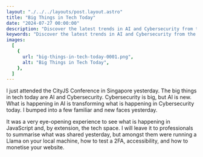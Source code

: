 ```yaml
---
layout: "./../../layouts/post.layout.astro"
title: "Big Things in Tech Today"
date: "2024-07-27 00:00:00"
description: "Discover the latest trends in AI and Cybersecurity from the CityJS Conference Singapore. Learn how AI is revolutionising Cybersecurity and explore insights on JavaScript, 2FA testing, accessibility, and website monetisation."
keywords: "Discover the latest trends in AI and Cybersecurity from the CityJS Conference Singapore. Learn how AI is revolutionising Cybersecurity and explore insights on JavaScript, 2FA testing, accessibility, and website monetisation."
images:
  [
    {
      url: "big-things-in-tech-today-0001.png",
      alt: "Big Things in Tech Today",
    },
  ]
---
```


I just attended the CityJS Conference in Singapore yesterday. The big things in tech today are AI and Cybersecurity. Cybersecurity is big, but AI is new. What is happening in AI is transforming what is happening in Cybersecurity today. I bumped into a few familiar and new faces yesterday.

It was a very eye-opening experience to see what is happening in JavaScript and, by extension, the tech space. I will leave it to professionals to summarise what was shared yesterday, but amongst them were running a Llama on your local machine, how to test a 2FA, accessibility, and how to monetise your website.
